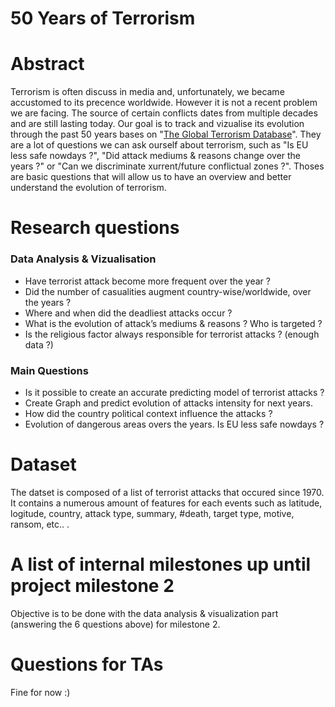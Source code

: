 # 50 Years of Terrorism

# Abstract

Terrorism is often discuss in media and, unfortunately, we became accustomed to its precence worldwide. However it is not a recent problem we are facing. The source of certain conflicts dates from multiple decades and are still lasting today. Our goal is to track and vizualise its evolution through the past 50 years bases on "[The Global Terrorism Database](https://www.kaggle.com/START-UMD/gtd)". They are a lot of questions we can ask ourself about terrorism, such as "Is EU less safe nowdays ?", "Did attack mediums & reasons change over the years ?" or "Can we discriminate xurrent/future conflictual zones ?". Thoses are basic questions that will allow us to have an overview and better understand the evolution of terrorism.


# Research questions

### Data Analysis & Vizualisation

- Have terrorist attack become more frequent over the year ?
- Did the number of casualities augment country-wise/worldwide, over the years ?
- Where and when did the deadliest attacks occur ?
- What is the evolution of attack’s mediums & reasons ? Who is targeted  ?
- Is the religious factor always responsible for terrorist attacks ? (enough data ?)

### Main Questions
- Is it possible to create an accurate predicting model of terrorist attacks ?
- Create Graph and predict evolution of attacks intensity for next years.
- How did the country political context influence the attacks ?
- Evolution of dangerous areas overs the years. Is EU less safe nowdays ?


# Dataset
The datset is composed of a list of terrorist attacks that occured since 1970. It contains a numerous amount of features for each events such as latitude, logitude, country, attack type, summary, #death, target type, motive, ransom, etc.. .


# A list of internal milestones up until project milestone 2
Objective is to be done with the data analysis & visualization part (answering the 6 questions above) for milestone 2.


# Questions for TAs
Fine for now :)
